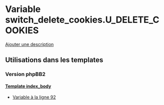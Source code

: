 # Variable switch_delete_cookies.U_DELETE_COOKIES
[Ajouter une description](https://fa-tvars.appspot.com/var/switch_delete_cookies.U_DELETE_COOKIES)

## Utilisations dans les templates

### Version phpBB2

#### [Template index_body](subsilver/index_body.md)
* [Variable &agrave; la ligne 92](../subsilver/index_body.tpl#L92)